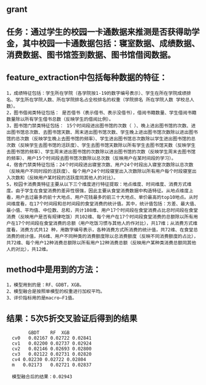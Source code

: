 ## grant
## 任务：通过学生的校园一卡通数据来推测是否获得助学金，其中校园一卡通数据包括：寝室数据、成绩数据、消费数据、图书馆签到数据、图书馆借阅数据。
## feature_extraction中包括每种数据的特征： 
    1，成绩特征包括：学生所在学院（各学院按1-19的数字编号表示）、学生在所在学院成绩排名、学生所在学院人数、所在学院排名占全校排名的权重（学院排名 所在学院人数 学校总人数）。
    2，图书借阅类特征包括： 是否借书（表示借书、表示没借书），借阅书籍数量、学生借阅书籍数量除以所有学生借书总数（反映学生的借阅比例）。
    3，图书馆门禁类特征包括： 15个时间段进出图书馆的次数（ ）、晚上进出图书馆的次数、进出图书馆总次数、去图书馆天数、周末进出图书馆次数、学生晚上进出图书馆次数除以进出图书馆的总次数（反映学生晚上去图书馆的频率）、学生进出图书馆总次数除以学生进出图书馆的总次数（反映学生去图书馆的活跃度）、学生去图书馆天数除以所有学生去图书馆天数（反映学生去图书馆的频率）、学生周末进出图书馆的次数除以进出图书馆的次数（反映学生周末去图书馆的频率）、用户15个时间段去图书馆次数除以总次数（反映用户在某时间段的学习）。
    4，宿舍门禁类特征包括：24个时间段进出寝室次数、用户24个时段出入寝室次数除以总次数（反映用户不同时段的活跃度）、每个用户24个时段寝室出入次数除以所有用户每个时段寝室出入次数和（反映用户某时段的活跃度同其他人的对比）。
    5，校园卡消费类特征主要从以下三个维度进行特征提取：地点维度、时间维度、消费方式维度。由于学生在食堂消费的差异性很强，因此主要从食堂消费数据中构造特征。从地点维度上看，用户去过最多的前十大地点、用户花钱最多的前三十大地点、单价最高的top10地点。从时间维度看，在17个时间段和总时间段的食堂消费的统计值。其中，统计值包括：方差、最大值、最小值、平均值、中位数、总和，共计108维、用户17个时间段在食堂消费占比总时间段在食堂消费（反映用户是否有规律吃饭）共102维、每个用户在17个时间段食堂消费的总额除以所有用户在17个时间段在食堂消费的总额（用户吃饭习惯与其他人的作对比），共17维；从消费方式维度看，消费方式共12 种，用数字编号表示，各种消费方式所消费的统计值，共72维、在食堂总消费的统计值，共6维、用户不同种类的消费额度除以总消费额度（反映不同消费额度的占比），共72维、每个用户12种消费总额除以所有用户12种消费总额（反映用户某种类消费总额同其他人的对比），共12维。
## method中是用到的方法：
    1，模型用到的是：RF、GDBT，XGB。
    2、模型融合是按照单模型的权重进行加权平均。
    3、评价指标用的是macro—F1值。

## 结果：5次5折交叉验证后得到的结果
            GBDT	RF	XGB
      cv0	0.02167	0.02722	0.02841
      cv1	0.02200	0.02737	0.02924
      cv2	0.02146	0.02693	0.02800
      cv3	0.02122	0.02731	0.02820
      cv4 0.02230 0.02722 0.02804
      m   0.02173	0.02721 0.02837
      
      模型融合后的结果：0.02943

